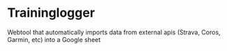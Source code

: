 # Traininglogger
Webtool that automatically imports data from external apis (Strava, Coros, Garmin, etc) into a Google sheet
